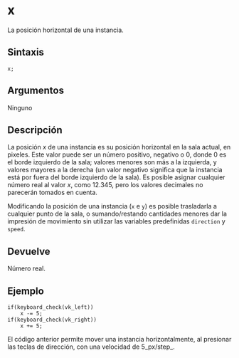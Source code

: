 # x

La posición horizontal de una instancia.

## Sintaxis

  
```gml  
x;  
```  

## Argumentos

Ninguno

## Descripción

La posición _x_ de una instancia es su posición horizontal en la sala actual, en pixeles. Este valor puede ser un número positivo, negativo o 0, donde 0 es el borde izquierdo de la sala; valores menores son más a la izquierda, y valores mayores a la derecha (un valor negativo significa que la instancia está por fuera del borde izquierdo de la sala). Es posible asignar cualquier número real al valor _x_, como 12.345, pero los valores decimales no parecerán tomados en cuenta.  
  
Modificando la posición de una instancia (`x` e `y`) es posible trasladarla a cualquier punto de la sala, o sumando/restando cantidades menores dar la impresión de movimiento sin utilizar las variables predefinidas `direction` y `speed`.

## Devuelve

Número real.

## Ejemplo

  
```gml  
if(keyboard_check(vk_left))  
    x -= 5;  
if(keyboard_check(vk_right))  
    x += 5;  
```  
El código anterior permite mover una instancia horizontalmente, al presionar las teclas de dirección, con una velocidad de 5_px/step_.